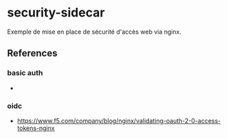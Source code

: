 # security-sidecar

Exemple de mise en place de sécurité d'accès web via nginx.


## References

### basic auth

* 

### oidc 

* https://www.f5.com/company/blog/nginx/validating-oauth-2-0-access-tokens-nginx
